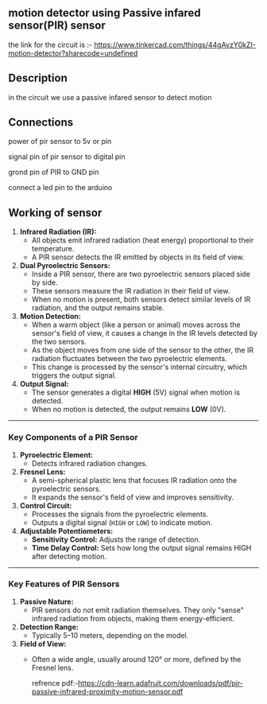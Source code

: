 ## motion detector using Passive infared sensor(PIR) sensor
the link for the circuit is :- https://www.tinkercad.com/things/44gAyzY0kZI-motion-detector?sharecode=undefined
## Description
in the circuit we use a passive infared sensor to detect motion

## Connections

power of pir sensor to 5v or pin

signal pin of pir sensor to digital pin

grond pin of PIR to GND pin

connect a led pin to the arduino
## Working of sensor

1. **Infrared Radiation (IR):**
    - All objects emit infrared radiation (heat energy) proportional to their temperature.
    - A PIR sensor detects the IR emitted by objects in its field of view.
2. **Dual Pyroelectric Sensors:**
    - Inside a PIR sensor, there are two pyroelectric sensors placed side by side.
    - These sensors measure the IR radiation in their field of view.
    - When no motion is present, both sensors detect similar levels of IR radiation, and the output remains stable.
3. **Motion Detection:**
    - When a warm object (like a person or animal) moves across the sensor's field of view, it causes a change in the IR levels detected by the two sensors.
    - As the object moves from one side of the sensor to the other, the IR radiation fluctuates between the two pyroelectric elements.
    - This change is processed by the sensor's internal circuitry, which triggers the output signal.
4. **Output Signal:**
    - The sensor generates a digital **HIGH** (5V) signal when motion is detected.
    - When no motion is detected, the output remains **LOW** (0V).

---

### **Key Components of a PIR Sensor**

1. **Pyroelectric Element:**
    - Detects infrared radiation changes.
2. **Fresnel Lens:**
    - A semi-spherical plastic lens that focuses IR radiation onto the pyroelectric sensors.
    - It expands the sensor's field of view and improves sensitivity.
3. **Control Circuit:**
    - Processes the signals from the pyroelectric elements.
    - Outputs a digital signal (`HIGH` or `LOW`) to indicate motion.
4. **Adjustable Potentiometers:**
    - **Sensitivity Control:** Adjusts the range of detection.
    - **Time Delay Control:** Sets how long the output signal remains HIGH after detecting motion.

---

### **Key Features of PIR Sensors**

1. **Passive Nature:**
    - PIR sensors do not emit radiation themselves. They only "sense" infrared radiation from objects, making them energy-efficient.
2. **Detection Range:**
    - Typically 5–10 meters, depending on the model.
3. **Field of View:**
    - Often a wide angle, usually around 120° or more, defined by the Fresnel lens.
  
      refrence pdf:-https://cdn-learn.adafruit.com/downloads/pdf/pir-passive-infrared-proximity-motion-sensor.pdf
